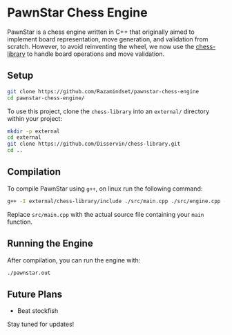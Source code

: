 # PawnStar Chess Engine

PawnStar is a chess engine written in C++ that originally aimed to implement board representation, move generation, and validation from scratch. However, to avoid reinventing the wheel, we now use the [chess-library](https://github.com/Disservin/chess-library) to handle board operations and move validation.

## Setup

```sh
git clone https://github.com/Razamindset/pawnstar-chess-engine
cd pawnstar-chess-engine/
```

To use this project, clone the `chess-library` into an `external/` directory within your project:

```sh
mkdir -p external
cd external
git clone https://github.com/Disservin/chess-library.git
cd ..
```

## Compilation

To compile PawnStar using `g++`, on linux run the following command:

```sh
g++ -I external/chess-library/include ./src/main.cpp ./src/engine.cpp -o main.out
```

Replace `src/main.cpp` with the actual source file containing your `main` function.

## Running the Engine

After compilation, you can run the engine with:

```sh
./pawnstar.out
```

## Future Plans

- Beat stockfish

Stay tuned for updates!
